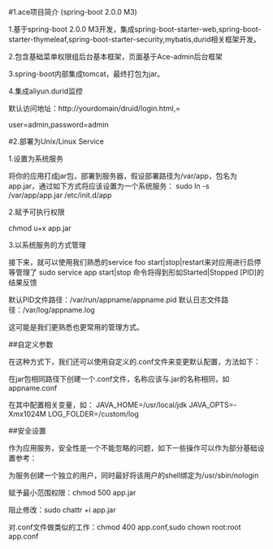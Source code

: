 #1.ace项目简介 (spring-boot 2.0.0 M3)

1.基于spring-boot 2.0.0 M3开发，集成spring-boot-starter-web,spring-boot-starter-thymeleaf,spring-boot-starter-security,mybatis,durid相关框架开发。

2.包含基础菜单权限组后台基本框架，页面基于Ace-admin后台框架

3.spring-boot内部集成tomcat，最终打包为jar。

4.集成aliyun.durid监控

默认访问地址：http://yourdomain/druid/login.html,=

user=admin,password=admin

#2.部署为Unix/Linux Service

1.设置为系统服务

将你的应用打成jar包，部署到服务器，假设部署路径为/var/app，包名为app.jar，通过如下方式将应该设置为一个系统服务：
sudo ln -s /var/app/app.jar /etc/init.d/app

2.赋予可执行权限

chmod u+x app.jar

3.以系统服务的方式管理

接下来，就可以使用我们熟悉的service foo start|stop|restart来对应用进行启停等管理了
sudo service app start|stop
命令将得到形如Started|Stopped [PID]的结果反馈

默认PID文件路径：/var/run/appname/appname.pid
默认日志文件路径：/var/log/appname.log

这可能是我们更熟悉也更常用的管理方式。

##自定义参数

在这种方式下，我们还可以使用自定义的.conf文件来变更默认配置，方法如下：

在jar包相同路径下创建一个.conf文件，名称应该与.jar的名称相同，如appname.conf

在其中配置相关变量，如：
JAVA_HOME=/usr/local/jdk
JAVA_OPTS=-Xmx1024M
LOG_FOLDER=/custom/log

##安全设置

作为应用服务，安全性是一个不能忽略的问题，如下一些操作可以作为部分基础设置参考：

为服务创建一个独立的用户，同时最好将该用户的shell绑定为/usr/sbin/nologin

赋予最小范围权限：chmod 500 app.jar

阻止修改：sudo chattr +i app.jar

对.conf文件做类似的工作：chmod 400 app.conf,sudo chown root:root app.conf

